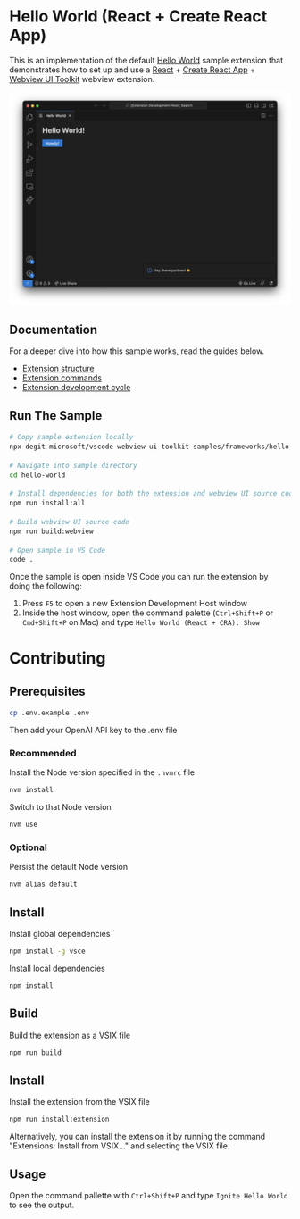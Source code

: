 # Hello World (React + Create React App)

This is an implementation of the default [Hello World](https://github.com/microsoft/vscode-webview-ui-toolkit-samples/tree/main/default/hello-world) sample extension that demonstrates how to set up and use a [React](https://reactjs.org/) + [Create React App](https://create-react-app.dev/) + [Webview UI Toolkit](https://github.com/microsoft/vscode-webview-ui-toolkit) webview extension.

![A screenshot of the sample extension.](./assets/hello-world.png)

## Documentation

For a deeper dive into how this sample works, read the guides below.

- [Extension structure](./docs/extension-structure.md)
- [Extension commands](./docs/extension-commands.md)
- [Extension development cycle](./docs/extension-development-cycle.md)

## Run The Sample

```bash
# Copy sample extension locally
npx degit microsoft/vscode-webview-ui-toolkit-samples/frameworks/hello-world-react-cra hello-world

# Navigate into sample directory
cd hello-world

# Install dependencies for both the extension and webview UI source code
npm run install:all

# Build webview UI source code
npm run build:webview

# Open sample in VS Code
code .
```

Once the sample is open inside VS Code you can run the extension by doing the following:

1. Press `F5` to open a new Extension Development Host window
2. Inside the host window, open the command palette (`Ctrl+Shift+P` or `Cmd+Shift+P` on Mac) and type `Hello World (React + CRA): Show`

# Contributing

## Prerequisites

```sh
cp .env.example .env
```

Then add your OpenAI API key to the .env file

### Recommended

Install the Node version specified in the `.nvmrc` file

```sh
nvm install
```

Switch to that Node version

```sh
nvm use
```

### Optional

Persist the default Node version

```sh
nvm alias default
```

## Install

Install global dependencies

```sh
npm install -g vsce
```

Install local dependencies

```sh
npm install
```

## Build

Build the extension as a VSIX file

```sh
npm run build
```

## Install

Install the extension from the VSIX file

```sh
npm run install:extension
```

Alternatively, you can install the extension it by running the command "Extensions: Install from VSIX..." and selecting the VSIX file.

## Usage

Open the command pallette with `Ctrl+Shift+P` and type `Ignite Hello World` to see the output.
